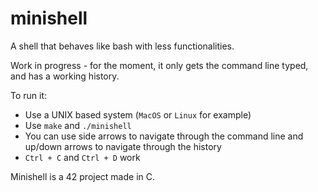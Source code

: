# minishell

A shell that behaves like bash with less functionalities.

Work in progress - for the moment, it only gets the command line typed, and has a working history.

To run it:
- Use a UNIX based system (`MacOS` or `Linux` for example)
- Use `make` and `./minishell`
- You can use side arrows to navigate through the command line and up/down arrows to navigate through the history
- `Ctrl + C` and `Ctrl + D` work

Minishell is a 42 project made in C.
